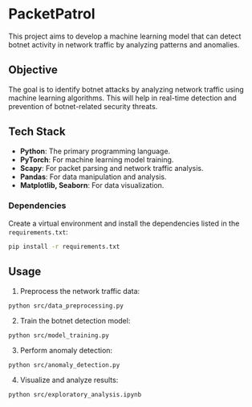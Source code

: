 # PacketPatrol

This project aims to develop a machine learning model that can detect botnet activity in network traffic by analyzing patterns and anomalies.

## Objective
The goal is to identify botnet attacks by analyzing network traffic using machine learning algorithms. This will help in real-time detection and prevention of botnet-related security threats.

## Tech Stack
- **Python**: The primary programming language.
- **PyTorch**: For machine learning model training.
- **Scapy**: For packet parsing and network traffic analysis.
- **Pandas**: For data manipulation and analysis.
- **Matplotlib, Seaborn**: For data visualization.


### Dependencies
Create a virtual environment and install the dependencies listed in the `requirements.txt`:

```bash
pip install -r requirements.txt
```

## Usage

1. Preprocess the network traffic data:
```
python src/data_preprocessing.py
```
2. Train the botnet detection model:
```
python src/model_training.py
```
3. Perform anomaly detection:
```
python src/anomaly_detection.py
```
4. Visualize and analyze results:
```
python src/exploratory_analysis.ipynb
```
